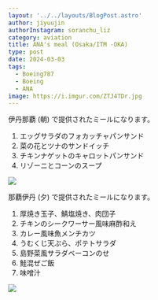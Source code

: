 ```yaml
---
layout: '../../layouts/BlogPost.astro'
author: jiyuujin
authorInstagram: soranchu_liz
category: aviation
title: ANA's meal (Osaka/ITM -OKA)
type: post
date: 2024-03-03
tags:
  - Boeing787
  - Boeing
  - ANA
image: https://i.imgur.com/ZTJ4TDr.jpg
---
```


伊丹那覇 (朝) で提供されたミールになります。

1. エッグサラダのフォカッチャパンサンド
2. 菜の花とツナのサンドイッチ
3. チキンナゲットのキャロットパンサンド
4. リゾーニとコーンのスープ

![](/assets/img/20240303/kinaishoku_1.JPG)

那覇伊丹 (夕) で提供されたミールになります。

1. 厚焼き玉子、鯖塩焼き、肉団子
2. チキンのシークワーサー風味麻酢和え
3. カレー風味魚メンチカツ
4. うむくじ天ぷら、ポテトサラダ
5. 島野菜風サラダベーコンのせ
6. 鮭混ぜご飯
7. 味噌汁

![](/assets/img/20240303/kinaishoku_2.JPG)
